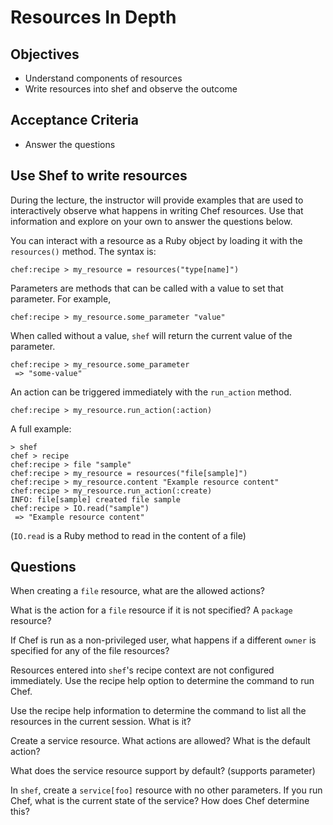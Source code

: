Resources In Depth
======================

## Objectives

* Understand components of resources
* Write resources into shef and observe the outcome

## Acceptance Criteria

* Answer the questions

## Use Shef to write resources

During the lecture, the instructor will provide examples that are used
to interactively observe what happens in writing Chef resources. Use
that information and explore on your own to answer the questions below.

You can interact with a resource as a Ruby object by loading it with
the `resources()` method. The syntax is:

    chef:recipe > my_resource = resources("type[name]")

Parameters are methods that can be called with a value to set that
parameter. For example,

    chef:recipe > my_resource.some_parameter "value"

When called without a value, `shef` will return the current value of
the parameter.

    chef:recipe > my_resource.some_parameter
     => "some-value"

An action can be triggered immediately with the `run_action` method.

    chef:recipe > my_resource.run_action(:action)

A full example:

    > shef
    chef > recipe
    chef:recipe > file "sample"
    chef:recipe > my_resource = resources("file[sample]")
    chef:recipe > my_resource.content "Example resource content"
    chef:recipe > my_resource.run_action(:create)
    INFO: file[sample] created file sample
    chef:recipe > IO.read("sample")
     => "Example resource content"

(`IO.read` is a Ruby method to read in the content of a file)

## Questions

When creating a `file` resource, what are the allowed actions?

What is the action for a `file` resource if it is not specified? A
`package` resource?

If Chef is run as a non-privileged user, what happens if a different
`owner` is specified for any of the file resources?

Resources entered into `shef`'s recipe context are not configured
immediately. Use the recipe help option to determine the command to
run Chef.

Use the recipe help information to determine the command to list all
the resources in the current session. What is it?

Create a service resource. What actions are allowed? What is the
default action?

What does the service resource support by default? (supports
parameter)

In `shef`, create a `service[foo]` resource with no other
parameters. If you run Chef, what is the current state of the service?
How does Chef determine this?
